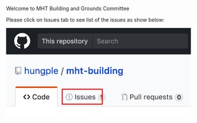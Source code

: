 Welcome to MHT Building and Grounds Committee

Please click on Issues tab to see list of the issues as show below:

<img src="img/issuesTab.png"/>
